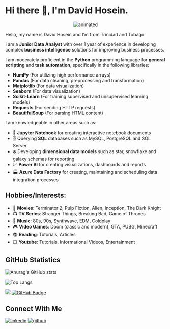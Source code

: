 # Hi there 👋, I'm David Hosein.

<p align="center">
  <img src="https://media.giphy.com/media/qgQUggAC3Pfv687qPC/giphy.gif" alt="animated" />
</p>

Hello, my name is David Hosein and I'm from Trinidad and Tobago. 

I am a **Junior Data Analyst** with over 1 year of experience in developing complex **business intelligence** solutions for improving business processes.

I am moderately proficient in the **Python** programming language for **general scripting** and **task automation**, specifically in the following libraries:

* **NumPy** (For utilizing high performance arrays)
* **Pandas** (For data cleaning, preprocessing and transformation)
* **Matplotlib** (For data visualization)
* **Seaborn** (For data visualization)
* **Scikit-Learn** (For training supervised and unsupervised learning models)
* **Requests** (For sending HTTP requests)
* **BeautifulSoup** (For parsing HTML content)

I am knowledgeable in other areas such as:

* 📓 **Jupyter Notebook** for creating interactive notebook documents
* 🗄 Querying **SQL** databases such as MySQL, PostgreSQL and SQL Server
* ❄️ Developing **dimensional data models** such as star, snowflake and galaxy schemas for reporting
* 📈 **Power BI** for creating visualizations, dashboards and reports
* 🏭 **Azure Data Factory** for creating, maintaining and scheduling data integration processes

## Hobbies/Interests:
* 🎥 **Movies**: Terminator 2, Pulp Fiction, Alien, Inception, The Dark Knight
* 📺 **TV Series**: Stranger Things, Breaking Bad, Game of Thrones
* 🎵 **Music**: 80s, 90s, Synthwave, EDM, Coldplay
* 🎮 **Video Games**: Doom (classic and modern), GTA, PUBG, Minecraft
* 📚 **Reading**: Tutorials, Articles
* 🎞 **Youtube**: Tutorials, Informational Videos, Entertainment
 
## GitHub Statistics

![Anurag's GitHub stats](https://github-readme-stats.vercel.app/api?username=davidehosein&theme=transparent&show_icons=true)

![Top Langs](https://github-readme-stats.vercel.app/api/top-langs/?username=davidehosein&layout=compact)

![](https://komarev.com/ghpvc/?username=davidehosein&color=brightgreen)
<a href="https://github.com/davidehosein?tab=followers"><img src="https://img.shields.io/github/followers/davidehosein?label=Followers&style=social" alt="GitHub Badge"></a>

## Connect With Me

[![linkedin](https://github.com/shikhar1020jais1/Git-Social/blob/master/Icons/LinkedIn.png (LinkedIn))][1]
[![github](https://github.com/shikhar1020jais1/Git-Social/blob/master/Icons/Github.png (Github))][2]

[1]: https://www.linkedin.com/in/davidehosein
[2]: https://www.github.com/davidehosein
